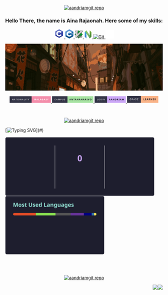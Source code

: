 <p align="center">
    <a href="https://github.com/aandriamgit">
        <img src="https://readme-typing-svg.demolab.com?font=Fira+Code&pause=1000&center=true&vCenter=true&color=FAB387&repeat=false&width=435&lines=⋆⁺₊⋆ ━━━━⊱ ཐི Aandriam ཋྀ ⊰━━━━ ⋆⁺₊⋆" alt="aandriamgit repo" />
    </a>
	
<h3 align="center">Hello There, the name is Aina Rajaonah. Here some of my skills:</h3>
<div align="center">
<a href="https://www.cprogramming.com/" target="_blank"> <img alt="C" width="31px" src="https://github.com/Aakarsh-B/trying-repos/blob/master/c-programming.png"/> </a>
  <a href="https://www.w3schools.com/cpp/" target="_blank"> <img alt="C++" width="26px" src="https://github.com/Aakarsh-B/trying-repos/blob/master/c++.png"/> </a>
<a href="https://www.vim.org/" target="_blank"> <img alt="Vim" width="26px" src="assets/vim-icon.svg"/> </a>
<a href="https://neovim.io/" target="_blank"> <img alt="Neovim" width="26px" src="./assets/neovimio-icon.svg"/> </a>
<a href="https://git-scm.com/" target="_blank"> <img alt="Git" width="26px" src="https://git-scm.com/images/logos/downloads/Git-Icon-1788C.svg"/> </a>
       <img alt="GitHub" width="26px" src="./assets/github.svg" />
</div>
</p>

<p align="center">
    <a href="https://github.com/aandriamgit">
        <img src="./assets/train.gif" alt="Banner" width=850 height=150  border-radius=15px>
    </a>
    <div align="center">
        <a href="https://dicf.unepgrid.ch/madagascar" target="_blank"> <img alt="nationality" width="132px" src="./assets/nationality.svg"/> </a>
        <a href="https://www.42network.org/campus/42-antananarivo/#:~:text=The%20establishment%20of%2042%20in,digital%20sector%2C%20promoting%20social%20inclusion." target="_blank"> <img alt="campus" width="132px" src="./assets/campus-antananarivo.svg"/> </a>
        <a href="https://profile.intra.42.fr/users/aandriam" target="_blank"> <img alt="login" width="100px" src="./assets/login.svg"/> </a>
        <a href="#" target="_blank"> <img alt="grade" width="100px" src="./assets/grade-learner.svg"/> </a>
    </div>
<p/>

<br/>
<p align="center">
    <a href="https://github.com/aandriamgit">
        <img src="https://readme-typing-svg.demolab.com?font=Fira+Code&pause=1000&center=true&vCenter=true&color=FAB387&repeat=false&width=435&lines=__________˗ˏˋ ✎Summary ´ˎ˗__________" alt="aandriamgit repo" />
    </a>
</p>

[![Typing SVG](https://readme-typing-svg.demolab.com?font=Fira+Code&pause=1000&width=435&lines=Simplicity+isn%E2%80%99t+laziness.;Over-optimization+kills.;Bugs+are+features+in+denial.;Raycasting%3A+mapping+illusions.;If+the+compiler%E2%80%99s+happy%2C+I%E2%80%99m+wary.;Clarity+is+beauty.;Understand+it%2C+or+expect+pain.;Apathy+for+gods%2C+not+for+codes.;Solve+first.+Code+later.;Time+isn%E2%80%99t+the+issue%2C+focus+is.;Good+code+tells+a+story.;Great+devs+think+in+consequences.;Git+commits+are+confessions.;A+semicolon+can+be+fatal.)](#)
    
<div>
  <a href="https://github.com/aandriamgit">
  <img height=188 align="center" src="assets/streak-stats.svg" />
<a/>
  <a href="https://github.com/aandriamgit">
    <img height=188 align="center" src="assets/top-langs.svg" />
<a/>

</div>
<br/>
<div>
<br/>
<br/>
<div/>
<p align="center">
    <a href="https://github.com/aandriamgit?tab=repositories">
        <img src="https://readme-typing-svg.demolab.com?font=Fira+Code&pause=1000&center=true&vCenter=true&color=FAB387&repeat=false&width=435&lines=__________˚˖𓍢 🗒Repositories ‧₊˚__________" alt="aandriamgit repo" />
    </a>
</p>
<a href="https://github.com/aandriamgit/kitty">
  <img height=115 align="right" src="https://github-readme-stats.vercel.app/api/pin/?username=aandriamgit&theme=catppuccin_mocha&repo=kitty" />
</a>
<a href="https://github.com/aandriamgit/my_cub3d">
  <img height=115 align="right" src="https://github-readme-stats.vercel.app/api/pin/?username=aandriamgit&theme=catppuccin_mocha&repo=my_cub3d" />
</a>
 
</div>
